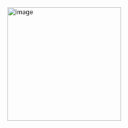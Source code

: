 <img width="257" alt="image" src="https://user-images.githubusercontent.com/73888467/155589067-fbbb47ff-7e38-4ab9-b92d-e7273e510498.png">

